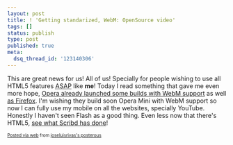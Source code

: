 ```yaml
---
layout: post
title: ! 'Getting standarized, WebM: OpenSource video'
tags: []
status: publish
type: post
published: true
meta:
  dsq_thread_id: '123140306'
---
```

<div class='posterous_autopost'><p>This are great news for us! All of us! Specially for people wishing to use all HTML5 features <abbr title="As Soon As Possible">ASAP</abbr> like <strong>me</strong>!  Today I read something that gave me even more hope, <a href="http://labs.opera.com/news/2010/05/19/">Opera already launched some builds with WebM support</a> as well <a href="http://nightly.mozilla.org/webm/">as Firefox</a>. I'm wishing they build soon Opera Mini with WebM support so now I can fully use my mobile on all the websites, specially YouTube. Honestly I haven't seen Flash as a good thing. Even less now that there's HTML5, <a href="http://www.scribd.com/documents/30964170/Scribd-in-HTML5">see what Scribd has done</a>!</p>      <p style="font-size: 10px;">  <a href="http://posterous.com">Posted via web</a>   from <a href="http://joseluisrivas.posterous.com/getting-standarized-webm-opensource-video">joseluisrivas's posterous</a>  </p>  </div>
